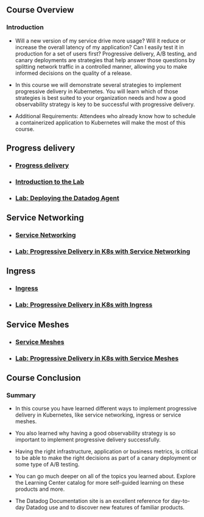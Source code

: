 ## Course Overview

  ### Introduction
  
  * Will a new version of my service drive more usage? Will it reduce or increase the overall latency of my application? Can I easily test it in production for a set of users first? Progressive delivery, A/B testing, and canary deployments are strategies that help answer those questions by splitting network traffic in a controlled manner, allowing you to make informed decisions on the quality of a release.

  * In this course we will demonstrate several strategies to implement progressive delivery in Kubernetes. You will learn which of those strategies is best suited to your organization needs and how a good observability strategy is key to be successful with progressive delivery.

  * Additional Requirements: Attendees who already know how to schedule a containerized application to Kubernetes will make the most of this course.

## Progress delivery

  * ### [Progress delivery](lab1-1.md)
  
  * ### [Introduction to the Lab](lab1-2.md)
   
  * ### [Lab: Deploying the Datadog Agent](lab1-3.md)

## Service Networking
 
 * ### [Service Networking](lab2-1.md)
 
 * ### [Lab: Progressive Delivery in K8s with Service Networking](lab2-2.md)

## Ingress

 * ### [Ingress](lab3-1.md)
 
 * ### [Lab: Progressive Delivery in K8s with Ingress](lab3-2.md)

## Service Meshes

  * ### [Service Meshes](lab4-1.md)
  
  * ### [Lab: Progressive Delivery in K8s with Service Meshes](lab4-2.md)

## Course Conclusion

  ### Summary

  * In this course you have learned different ways to implement progressive delivery in Kubernetes, like service networking, ingress or service meshes.

  * You also learned why having a good observability strategy is so important to implement progressive delivery successfully.

  * Having the right infrastructure, application or business metrics, is critical to be able to make the right decisions as part of a canary deployment or some type of A/B testing.

  * You can go much deeper on all of the topics you learned about. Explore the Learning Center catalog for more self-guided learning on these products and more.

  * The Datadog Documentation site is an excellent reference for day-to-day Datadog use and to discover new features of familiar products.

